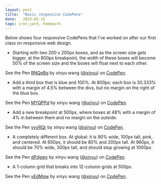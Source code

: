 ```yaml
---
layout: post
title:  "Basic responsive CodePens"
date:   2015-02-15
tags: iron_yard, homework
---
```

Below shows four responsive CodePens that I've worked on after our first class on responsive web design. 

* Starting with two 200 x 200px boxes, and as the screen size gets bigger, at the 800px breakpoint, the width of these boxes will become 50% of the screen size and the boxes will float next to each other.

<p data-height="268" data-theme-id="0" data-slug-hash="RNQeBg" data-default-tab="result" data-user="xinyu" class='codepen'>See the Pen <a href='http://codepen.io/xinyu/pen/RNQeBg/'>RNQeBg</a> by xinyu wang (<a href='http://codepen.io/xinyu'>@xinyu</a>) on <a href='http://codepen.io'>CodePen</a>.</p>
<script async src="//assets.codepen.io/assets/embed/ei.js"></script>  

* Add a third box that is blue and 100%. At 800px: each box is 30.333% with a margin of 4.5% between the divs, but no margin on the right of the blue box.

<p data-height="268" data-theme-id="0" data-slug-hash="MYQPPd" data-default-tab="result" data-user="xinyu" class='codepen'>See the Pen <a href='http://codepen.io/xinyu/pen/MYQPPd/'>MYQPPd</a> by xinyu wang (<a href='http://codepen.io/xinyu'>@xinyu</a>) on <a href='http://codepen.io'>CodePen</a>.</p>
<script async src="//assets.codepen.io/assets/embed/ei.js"></script>

* Add a new breakpoint at 500px, where boxes at 48% with a margin of 4% in between them and no margin on the outside. 

<p data-height="268" data-theme-id="0" data-slug-hash="yyvRQr" data-default-tab="result" data-user="xinyu" class='codepen'>See the Pen <a href='http://codepen.io/xinyu/pen/yyvRQr/'>yyvRQr</a> by xinyu wang (<a href='http://codepen.io/xinyu'>@xinyu</a>) on <a href='http://codepen.io'>CodePen</a>.</p>
<script async src="//assets.codepen.io/assets/embed/ei.js"></script>

* A completely different box. At global: it is 90% wide, 100px tall, pink, and centered. At 650px, it should be 80% and 200px tall. At 960px, it should be 70% wide, 300px tall, and should stop growing at 1000px.

<p data-height="268" data-theme-id="0" data-slug-hash="dPdgwv" data-default-tab="result" data-user="xinyu" class='codepen'>See the Pen <a href='http://codepen.io/xinyu/pen/dPdgwv/'>dPdgwv</a> by xinyu wang (<a href='http://codepen.io/xinyu'>@xinyu</a>) on <a href='http://codepen.io'>CodePen</a>.</p>
<script async src="//assets.codepen.io/assets/embed/ei.js"></script>

* A 1-column grid that breaks into 12-column grids at 500px.

<p data-height="268" data-theme-id="0" data-slug-hash="vEdMgw" data-default-tab="result" data-user="xinyu" class='codepen'>See the Pen <a href='http://codepen.io/xinyu/pen/vEdMgw/'>vEdMgw</a> by xinyu wang (<a href='http://codepen.io/xinyu'>@xinyu</a>) on <a href='http://codepen.io'>CodePen</a>.</p>
<script async src="//assets.codepen.io/assets/embed/ei.js"></script>